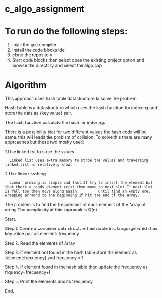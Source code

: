 ﻿# c_algo_assignment
# To run do the following steps:
  1. intall the gcc compiler
  2. install the code blocks ide
  3. clone the repository
  4. Start code blocks then select open the existing project option and browse the directory and select the algo.cbp
 
 # Algorithm 
 This approach uses hash table datastructure to solve the problem
 
 Hash Table is a datastructure which uses the hash function for indexing and store the data as {key:value} pair.
 
 The hash function calculate the hash for indexing.
 
 There is a possibility that for two different values the hash code will be same, this will leads the problem of collision.
 To solve this there are many approaches but these two mostly used:
 
  1.Use linked list to stroe the values
  
      Linked list uses extra memory to stroe the values and traversing linked list is relatively slow. 
      
  2.Use linear probing
  
      Linear probing is simple and fast.If try to insert the element but that there already element exist then move to next slot.If next slot is full too then move along again,         until find an empty one, wrapping arround to the beginning if hit the end of the array.

 The problem is to find the frequencies of each element of the Array of string
 The complexity of this approach is O(n)
 
 Start.
 
 Step 1. Create a container data structure hash table in c language which has key:value pair as element: frequency
 
 Step 2. Read the elements of Array
 
 Step 3. if element not found in the hash table store the element as {element:frequency} and frequency = 1
 
 Step 4. if element found in the hash table then update the frequency as frquency=frequency+1
 
 Step 5. Print the elements and its frequency
 
 End.
 
